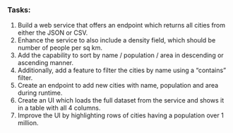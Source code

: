 ### Tasks:

1. Build a web service that offers an endpoint which returns all cities from either the JSON or CSV.
2. Enhance the service to also include a density field, which should be number of people per sq km.
3. Add the capability to sort by name / population / area in descending or ascending manner.
4. Additionally, add a feature to filter the cities by name using a “contains” filter.
5. Create an endpoint to add new cities with name, population and area during runtime.
6. Create an UI which loads the full dataset from the service and shows it in a table with all 4 columns.
7. Improve the UI by highlighting rows of cities having a population over 1 million.